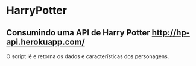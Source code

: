 # HarryPotter
Consumindo uma API de Harry Potter
http://hp-api.herokuapp.com/
----------------------------------
O script lê e retorna os dados e características 
dos personagens.
